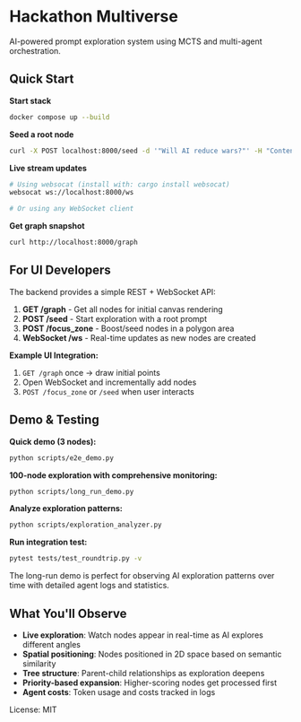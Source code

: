 # Hackathon Multiverse

AI-powered prompt exploration system using MCTS and multi-agent orchestration.

## Quick Start

**Start stack**

```bash
docker compose up --build
```

**Seed a root node**

```bash
curl -X POST localhost:8000/seed -d '"Will AI reduce wars?"' -H "Content-Type: application/json"
```

**Live stream updates**

```bash
# Using websocat (install with: cargo install websocat)
websocat ws://localhost:8000/ws

# Or using any WebSocket client
```

**Get graph snapshot**

```bash
curl http://localhost:8000/graph
```

## For UI Developers

The backend provides a simple REST + WebSocket API:

1. **GET /graph** - Get all nodes for initial canvas rendering
2. **POST /seed** - Start exploration with a root prompt  
3. **POST /focus_zone** - Boost/seed nodes in a polygon area
4. **WebSocket /ws** - Real-time updates as new nodes are created

**Example UI Integration:**
1. `GET /graph` once → draw initial points
2. Open WebSocket and incrementally add nodes  
3. `POST /focus_zone` or `/seed` when user interacts

## Demo & Testing

**Quick demo (3 nodes):**
```bash
python scripts/e2e_demo.py
```

**100-node exploration with comprehensive monitoring:**
```bash
python scripts/long_run_demo.py
```

**Analyze exploration patterns:**
```bash
python scripts/exploration_analyzer.py
```

**Run integration test:**
```bash
pytest tests/test_roundtrip.py -v
```

The long-run demo is perfect for observing AI exploration patterns over time with detailed agent logs and statistics.

## What You'll Observe

- **Live exploration**: Watch nodes appear in real-time as AI explores different angles
- **Spatial positioning**: Nodes positioned in 2D space based on semantic similarity  
- **Tree structure**: Parent-child relationships as exploration deepens
- **Priority-based expansion**: Higher-scoring nodes get processed first
- **Agent costs**: Token usage and costs tracked in logs

License: MIT